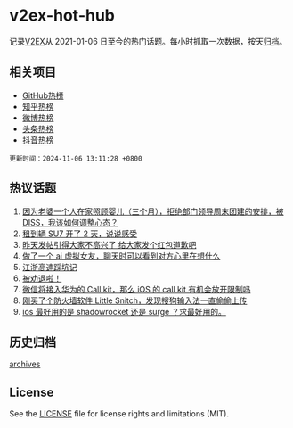 # v2ex-hot-hub

 记录[V2EX](https://www.v2ex.com/)从 2021-01-06 日至今的热门话题。每小时抓取一次数据，按天[归档](archives)。
 
 ## 相关项目

- [GitHub热榜](https://github.com/lonnyzhang423/github-hot-hub)
- [知乎热榜](https://github.com/lonnyzhang423/zhihu-hot-hub)
- [微博热榜](https://github.com/lonnyzhang423/weibo-hot-hub)
- [头条热榜](https://github.com/lonnyzhang423/toutiao-hot-hub)
- [抖音热榜](https://github.com/lonnyzhang423/douyin-hot-hub)


 `更新时间：2024-11-06 13:11:28 +0800`

## 热议话题

1. [因为老婆一个人在家照顾婴儿（三个月），拒绝部门领导周末团建的安排，被 DISS，我该如何调整心态？](https://www.v2ex.com/t/1086793)
1. [租到辆 SU7 开了 2 天，说说感受](https://www.v2ex.com/t/1086781)
1. [昨天发帖引得大家不高兴了 给大家发个红包道歉吧](https://www.v2ex.com/t/1086784)
1. [做了一个 ai 虚拟女友，聊天时可以看到对方心里在想什么](https://www.v2ex.com/t/1086976)
1. [江浙高速踩坑记](https://www.v2ex.com/t/1086809)
1. [被劝退啦！](https://www.v2ex.com/t/1086977)
1. [微信将接入华为的 Call kit，那么 iOS 的 call kit 有机会放开限制吗](https://www.v2ex.com/t/1087014)
1. [刚买了个防火墙软件 Little Snitch，发现搜狗输入法一直偷偷上传](https://www.v2ex.com/t/1086849)
1. [ios 最好用的是 shadowrocket 还是 surge ？求最好用的。](https://www.v2ex.com/t/1086797)

## 历史归档

[archives](archives)

## License

See the [LICENSE](LICENSE) file for license rights and limitations (MIT).
